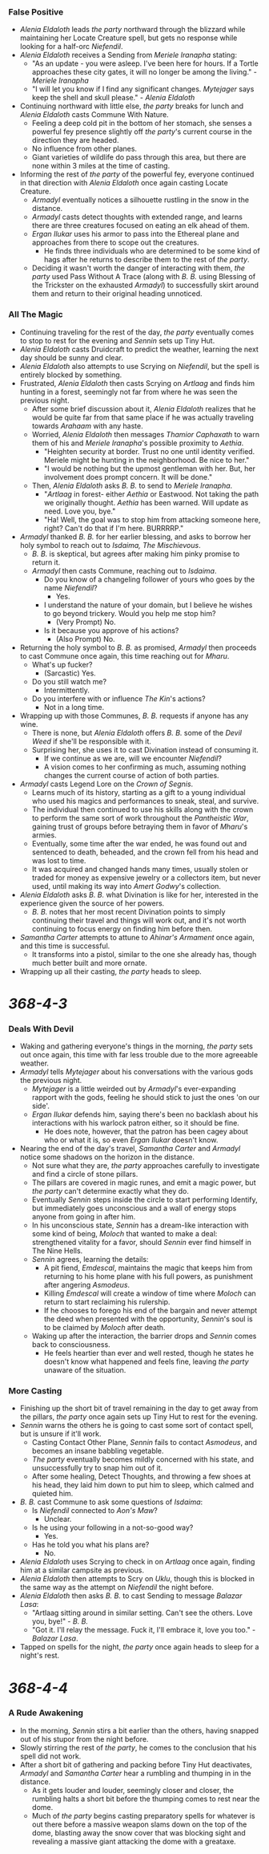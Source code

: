### False Positive

* *Alenia Eldaloth* leads *the party* northward through the blizzard while maintaining her Locate Creature spell, but gets no response while looking for a half-orc *Niefendil*.
* *Alenia Eldaloth* receives a Sending from *Meriele Iranapha* stating: 
  * "As an update - you were asleep. I've been here for hours. If a Tortle approaches these city gates, it will no longer be among the living." - *Meriele Iranapha*
  * "I will let you know if I find any significant changes. *Mytejager* says keep the shell and skull please." - *Alenia Eldaloth*
* Continuing northward with little else, *the party* breaks for lunch and *Alenia Eldaloth* casts Commune With Nature.
  * Feeling a deep cold pit in the bottom of her stomach, she senses a powerful fey presence slightly off *the party*'s current course in the direction they are headed.
  * No influence from other planes.
  * Giant varieties of wildlife do pass through this area, but there are none within 3 miles at the time of casting.
* Informing the rest of *the party* of the powerful fey, everyone continued in that direction with *Alenia Eldaloth* once again casting Locate Creature.
  * *Armadyl* eventually notices a silhouette rustling in the snow in the distance.
  * *Armadyl* casts detect thoughts with extended range, and learns there are three creatures focused on eating an elk ahead of them.
  * *Ergan Ilukar* uses his armor to pass into the Ethereal plane and approaches from there to scope out the creatures.
    * He finds three individuals who are determined to be some kind of hags after he returns to describe them to the rest of *the party*.
  * Deciding it wasn't worth the danger of interacting with them, *the party* used Pass Without A Trace (along with *B. B.* using Blessing of the Trickster on the exhausted *Armadyl*) to successfully skirt around them and return to their original heading unnoticed.

### All The Magic

* Continuing traveling for the rest of the day, *the party* eventually comes to stop to rest for the evening and *Sennin* sets up Tiny Hut.
* *Alenia Eldaloth* casts Druidcraft to predict the weather, learning the next day should be sunny and clear.
* *Alenia Eldaloth* also attempts to use Scrying on *Niefendil*, but the spell is entirely blocked by something.
* Frustrated, *Alenia Eldaloth* then casts Scrying on *Artlaag* and finds him hunting in a forest, seemingly not far from where he was seen the previous night.
  * After some brief discussion about it, *Alenia Eldaloth* realizes that he would be quite far from that same place if he was actually traveling towards *Arahaam* with any haste.
  * Worried, *Alenia Eldaloth* then messages *Thamior Caphaxath* to warn them of his and *Meriele Iranapha*'s possible proximity to *Aethia*.
    * "Heighten security at border. Trust no one until identity verified. Meriele might be hunting in the neighborhood. Be nice to her."
    * "I would be nothing but the upmost gentleman with her. But, her involvement does prompt concern. It will be done."
  * Then, *Alenia Eldaloth* asks *B. B.* to send to *Meriele Iranapha*.
    * "*Artlaag* in forest- either *Aethia* or Eastwood. Not taking the path we originally thought. *Aethia* has been warned. Will update as need. Love you, bye."
    * "Ha! Well, the goal was to stop him from attacking someone here, right? Can't do that if I'm here. BURRRRP."
* *Armadyl* thanked *B. B.* for her earlier blessing, and asks to borrow her holy symbol to reach out to *Isdaima, The Mischievous*.
  * *B. B.* is skeptical, but agrees after making him pinky promise to return it.
  * *Armadyl* then casts Commune, reaching out to *Isdaima*.
    * Do you know of a changeling follower of yours who goes by the name *Niefendil*?
      * Yes.
    * I understand the nature of your domain, but I believe he wishes to go beyond trickery. Would you help me stop him?
      * (Very Prompt) No.
    * Is it because you approve of his actions?
      * (Also Prompt) No.
* Returning the holy symbol to *B. B.* as promised, *Armadyl* then proceeds to cast Commune once again, this time reaching out for *Mharu*.
  * What's up fucker?
    * (Sarcastic) Yes.
  * Do you still watch me?
    * Intermittently.
  * Do you interfere with or influence *The Kin*'s actions?
    * Not in a long time.
* Wrapping up with those Communes, *B. B.* requests if anyone has any wine.
  * There is none, but *Alenia Eldaloth* offers *B. B.* some of the *Devil Weed* if she'll be responsible with it.
  * Surprising her, she uses it to cast Divination instead of consuming it.
    * If we continue as we are, will we encounter *Niefendil*?
    * A vision comes to her confirming as much, assuming nothing changes the current course of action of both parties.
* *Armadyl* casts Legend Lore on the *Crown of Segnis*.
  * Learns much of its history, starting as a gift to a young individual who used his magics and performances to sneak, steal, and survive.
  * The individual then continued to use his skills along with the crown to perform the same sort of work throughout the *Pantheistic War*, gaining trust of groups before betraying them in favor of *Mharu*'s armies.
  * Eventually, some time after the war ended, he was found out and sentenced to death, beheaded, and the crown fell from his head and was lost to time.
  * It was acquired and changed hands many times, usually stolen or traded for money as expensive jewelry or a collectors item, but never used, until making its way into *Amert Godwy*'s collection.
* *Alenia Eldaloth* asks *B. B.* what Divination is like for her, interested in the experience given the source of her powers.
  * *B. B.* notes that her most recent Divination points to simply continuing their travel and things will work out, and it's not worth continuing to focus energy on finding him before then.
* *Samantha Carter* attempts to attune to *Ahinar's Armament* once again, and this time is successful.
  * It transforms into a pistol, similar to the one she already has, though much better built and more ornate.
* Wrapping up all their casting, *the party* heads to sleep.

# *368-4-3*

### Deals With Devil

* Waking and gathering everyone's things in the morning, *the party* sets out once again, this time with far less trouble due to the more agreeable weather.
* *Armadyl* tells *Mytejager* about his conversations with the various gods the previous night.
  * *Mytejager* is a little weirded out by *Armadyl*'s ever-expanding rapport with the gods, feeling he should stick to just the ones 'on our side'.
  * *Ergan Ilukar* defends him, saying there's been no backlash about his interactions with his warlock patron either, so it should be fine.
    * He does note, however, that the patron has been cagey about who or what it is, so even *Ergan Ilukar* doesn't know.
* Nearing the end of the day's travel, *Samantha Carter* and *Armadyl* notice some shadows on the horizon in the distance.
  * Not sure what they are, *the party* approaches carefully to investigate and find a circle of stone pillars.
  * The pillars are covered in magic runes, and emit a magic power, but *the party* can't determine exactly what they do.
  * Eventually *Sennin* steps inside the circle to start performing Identify, but immediately goes unconscious and a wall of energy stops anyone from going in after him.
  * In his unconscious state, *Sennin* has a dream-like interaction with some kind of being, *Moloch* that wanted to make a deal: strengthened vitality for a favor, should *Sennin* ever find himself in The Nine Hells.
  * *Sennin* agrees, learning the details: 
    * A pit fiend, *Emdescal*, maintains the magic that keeps him from returning to his home plane with his full powers, as punishment after angering *Asmodeus*.
    * Killing *Emdescal* will create a window of time where *Moloch* can return to start reclaiming his rulership.
    * If he chooses to forego his end of the bargain and never attempt the deed when presented with the opportunity, *Sennin*'s soul is to be claimed by *Moloch* after death.
  * Waking up after the interaction, the barrier drops and *Sennin* comes back to consciousness.
    * He feels heartier than ever and well rested, though he states he doesn't know what happened and feels fine, leaving *the party* unaware of the situation.

### More Casting

* Finishing up the short bit of travel remaining in the day to get away from the pillars, *the party* once again sets up Tiny Hut to rest for the evening.
* *Sennin* warns the others he is going to cast some sort of contact spell, but is unsure if it'll work.
  * Casting Contact Other Plane, *Sennin* fails to contact *Asmodeus*, and becomes an insane babbling vegetable.
  * *The party* eventually becomes mildly concerned with his state, and unsuccessfully try to snap him out of it.
  * After some healing, Detect Thoughts, and throwing a few shoes at his head, they laid him down to put him to sleep, which calmed and quieted him. 
* *B. B.* cast Commune to ask some questions of *Isdaima*:
  * Is *Niefendil* connected to *Aon's Maw*?
    * Unclear.
  * Is he using your following in a not-so-good way?
    * Yes.
  * Has he told you what his plans are?
    * No.
* *Alenia Eldaloth* uses Scrying to check in on *Artlaag* once again, finding him at a similar campsite as previous.
* *Alenia Eldaloth* then attempts to Scry on *Uklu*, though this is blocked in the same way as the attempt on *Niefendil* the night before.
* *Alenia Eldaloth* then asks *B. B.* to cast Sending to message *Balazar Lasa*:
  * "Artlaag sitting around in similar setting. Can't see the others. Love you, bye!" - *B. B.*
  * "Got it. I'll relay the message. Fuck it, I'll embrace it, love you too." - *Balazar Lasa*.
* Tapped on spells for the night, *the party* once again heads to sleep for a night's rest.

# *368-4-4*

### A Rude Awakening

* In the morning, *Sennin* stirs a bit earlier than the others, having snapped out of his stupor from the night before.
* Slowly stirring the rest of *the party*, he comes to the conclusion that his spell did not work.
* After a short bit of gathering and packing before Tiny Hut deactivates, *Armadyl* and *Samantha Carter* hear a rumbling and thumping in in the distance.
  * As it gets louder and louder, seemingly closer and closer, the rumbling halts a short bit before the thumping comes to rest near the dome.
  * Much of *the party* begins casting preparatory spells for whatever is out there before a massive weapon slams down on the top of the dome, blasting away the snow cover that was blocking sight and revealing a massive giant attacking the dome with a greataxe. 
